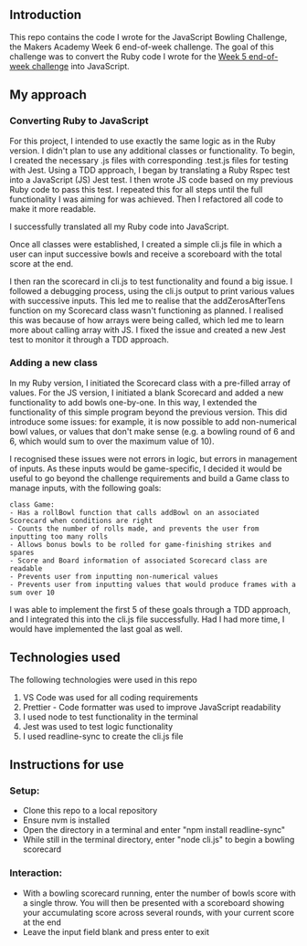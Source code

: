 ## Introduction

This repo contains the code I wrote for the JavaScript Bowling Challenge, the Makers Academy Week 6 end-of-week challenge. The goal of this challenge was to convert the Ruby code I wrote for the [Week 5 end-of-week challenge](https://github.com/Zimmja/bowling-challenge-ruby) into JavaScript.

## My approach

### Converting Ruby to JavaScript

For this project, I intended to use exactly the same logic as in the Ruby version. I didn't plan to use any additional classes or functionality. To begin, I created the necessary .js files with corresponding .test.js files for testing with Jest. Using a TDD approach, I began by translating a Ruby Rspec test into a JavaScript (JS) Jest test. I then wrote JS code based on my previous Ruby code to pass this test. I repeated this for all steps until the full functionality I was aiming for was achieved. Then I refactored all code to make it more readable.

I successfully translated all my Ruby code into JavaScript.

Once all classes were established, I created a simple cli.js file in which a user can input successive bowls and receive a scoreboard with the total score at the end.

I then ran the scorecard in cli.js to test functionality and found a big issue. I followed a debugging process, using the cli.js output to print various values with successive inputs. This led me to realise that the addZerosAfterTens function on my Scorecard class wasn't functioning as planned. I realised this was because of how arrays were being called, which led me to learn more about calling array with JS. I fixed the issue and created a new Jest test to monitor it through a TDD approach.

### Adding a new class

In my Ruby version, I initiated the Scorecard class with a pre-filled array of values. For the JS version, I initiated a blank Scorecard and added a new functionality to add bowls one-by-one. In this way, I extended the functionality of this simple program beyond the previous version. This did introduce some issues: for example, it is now possible to add non-numerical bowl values, or values that don't make sense (e.g. a bowling round of 6 and 6, which would sum to over the maximum value of 10).

I recognised these issues were not errors in logic, but errors in management of inputs. As these inputs would be game-specific, I decided it would be useful to go beyond the challenge requirements and build a Game class to manage inputs, with the following goals:

```
class Game:
- Has a rollBowl function that calls addBowl on an associated Scorecard when conditions are right
- Counts the number of rolls made, and prevents the user from inputting too many rolls
- Allows bonus bowls to be rolled for game-finishing strikes and spares
- Score and Board information of associated Scorecard class are readable
- Prevents user from inputting non-numerical values
- Prevents user from inputting values that would produce frames with a sum over 10
```

I was able to implement the first 5 of these goals through a TDD approach, and I integrated this into the cli.js file successfully. Had I had more time, I would have implemented the last goal as well.

## Technologies used

The following technologies were used in this repo

1. VS Code was used for all coding requirements
2. Prettier - Code formatter was used to improve JavaScript readability
3. I used node to test functionality in the terminal
4. Jest was used to test logic functionality
5. I used readline-sync to create the cli.js file

## Instructions for use

### Setup:

- Clone this repo to a local repository
- Ensure nvm is installed
- Open the directory in a terminal and enter "npm install readline-sync"
- While still in the terminal directory, enter "node cli.js" to begin a bowling scorecard

### Interaction:

- With a bowling scorecard running, enter the number of bowls score with a single throw. You will then be presented with a scoreboard showing your accumulating score across several rounds, with your current score at the end
- Leave the input field blank and press enter to exit

```

```
